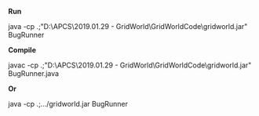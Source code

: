 **Run**

java -cp .;"D:\APCS\2019.01.29 - GridWorld\GridWorldCode\gridworld.jar" BugRunner

**Compile**
    
javac -cp .;"D:\APCS\2019.01.29 - GridWorld\GridWorldCode\gridworld.jar" BugRunner.java

**Or**

java -cp .;.../gridworld.jar BugRunner